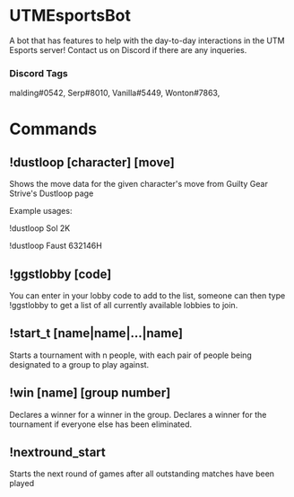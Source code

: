 # UTMEsportsBot

A bot that has features to help with the day-to-day interactions in the UTM Esports server! 
Contact us on Discord if there are any inqueries.

### Discord Tags
malding#0542,
Serp#8010,
Vanilla#5449,
Wonton#7863,

# Commands
## !dustloop [character] [move]

Shows the move data for the given character's move from Guilty Gear Strive's Dustloop page

Example usages:

!dustloop Sol 2K

!dustloop Faust 632146H

## !ggstlobby [code]

You can enter in your lobby code to add to the list, someone can then type !ggstlobby to get a list of all currently available lobbies to join. 

## !start_t [name|name|...|name]

Starts a tournament with n people, with each pair of people being designated to a group to play against.

## !win [name] [group number]

Declares a winner for a winner in the group. Declares a winner for the tournament if everyone else has been eliminated.

## !nextround_start

Starts the next round of games after all outstanding matches have been played

